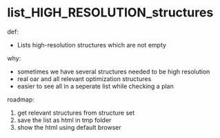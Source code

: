 # list_HIGH_RESOLUTION_structures
 
def: 
* Lists high-resolution structures which are not empty

why: 
* sometimes we have several structures needed to be high resolution
* real oar and all relevant optimization structures
* easier to see all in a seperate list while checking a plan

roadmap:
1. get relevant structures from structure set
2. save the list as html in tmp folder
3. show the html using default browser